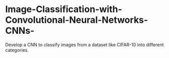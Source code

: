 # Image-Classification-with-Convolutional-Neural-Networks-CNNs-
Develop a CNN to classify images from a dataset like CIFAR-10 into different categories.
